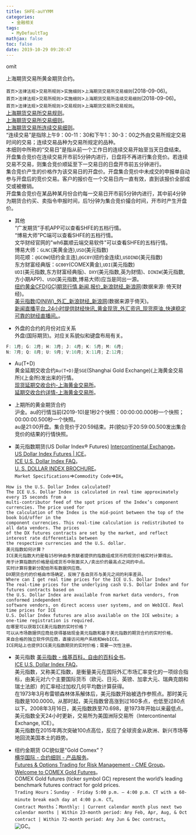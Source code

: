 ```yaml
---
title: SHFE-auYYMM
categories:
  - 金融相关
tags:
  - MyDefaultTag
mathjax: false
toc: false
date: 2019-10-29 09:20:47
---
```

omit
<!--more-->

上海期货交易所黄金期货合约。  

`首页`>`法律法规`>`交易所规则`>`实施细则`>`上海期货交易所交易细则`(2018-09-06)。  
`首页`>`法律法规`>`交易所规则`>`实施细则`>`上海期货交易所连续交易细则`(2018-09-06)。  
`首页`>`法律法规`>`交易所规则`>`交易规则`>`上海期货交易所交易规则`。  
[上海期货交易所交易规则](http://www.shfe.com.cn/regulation/regulation/regulation/)。  
[上海期货交易所交易细则](http://www.shfe.com.cn/regulation/regulation/Implementingrules/911331302.html)。  
[上海期货交易所连续交易细则](http://www.shfe.com.cn/regulation/regulation/Implementingrules/911331303.html)。  
“连续交易”是指除上午9：00-11：30和下午1：30-3：00之外由交易所规定交易时间的交易；连续交易品种为交易所规定的品种。  
本细则中所称的“交易日”是指从前一个工作日的连续交易开始至当天日盘结束。  
开盘集合竞价在连续交易开市前5分钟内进行，日盘将不再进行集合竞价。若连续交易不交易，则集合竞价顺延至下一交易日的日盘开市前五分钟进行。  
集合竞价产生的价格作为该交易日的开盘价。开盘集合竞价中未成交的申报单自动参与开盘后的竞价交易。客户的报价在一个交易日内一直有效，直到该报价全部成交或被撤销。  
开盘集合竞价在某品种某月份合约每一交易日开市前5分钟内进行，其中前4分钟为期货合约买、卖指令申报时间，后1分钟为集合竞价撮合时间，开市时产生开盘价。  

* 其他  
“广发期货”手机APP可以查看SHFE的五档行情。  
“博易大师”PC端可以查看SHFE的五档行情。  
文华财经官网的"wh6赢顺云端交易软件"可以查看SHFE的五档行情。  
博易大师：`GLNC`(美黄金连),`USD`(美元指数)  
同花顺：`@GC0W`(纽约金主连),`@GC0Y`(纽约金连续),`USDIND`(美元指数)  
东方财富经典版：`GC00Y`(COMEX黄金),`UDI`(美元指数)  
`UDI`(美元指数,东方财富经典版)、`DXY`(美元指数,英为财情)、`DINIW`(美元指数,方小期APP)、`USD`(美元指数,博易大师)应当是同出一源。  
[纽约黄金CFD(GC)期货行情,新闻,报价_新浪财经_新浪网](https://finance.sina.com.cn/futures/quotes/GC.shtml)(数据来源: 倚天财经)。  
[美元指数(DINIW)_外汇_新浪财经_新浪网](https://finance.sina.com.cn/money/forex/hq/DINIW.shtml)(数据来源于倚天)。  
[新闻直播平台_24小时提供财经快讯_黄金现货_外汇资讯_现货原油_快速稳定可靠的财经直播间。](http://live.gold678.com)。  

* 外盘的合约的月份对应关系  
外盘(国际期货)。对应关系貌似和键盘布局有关。  
```c++
F: 1月; G: 2月; H: 3月; J: 4月; K: 5月; M: 6月;
N: 7月; Q: 8月; U: 9月; V:10月; X:11月; Z:12月;
```

* Au(T+D)  
黄金延期交收合约`Au(T+D)`是`SGE`(Shanghai Gold Exchange)(上海黄金交易所)(上金所)发出来的行情。  
[现货延期交收合约-上海黄金交易所](https://www.sge.com.cn/cpfw/yqjy)。  
[延期交收合约详情-上海黄金交易所](https://www.sge.com.cn/cpfw/yqjyxq?pro_id=793740150630875136&parent_cplx=0&cplx=9)。  

* 上期所的黄金期货合约  
沪金。au的行情当前(2019-10)是1秒2个快照：00:00:00.000秒一个快照；00:00:00.500秒一个快照。  
au是21:00开盘。集合竞价于20:59结束。并(貌似)于20:59:00.500发出集合竞价的结果的行情快照。  

* 美元指数期货(US Dollar Index® Futures)
[Intercontinental Exchange](https://www.intercontinentalexchange.com/)。  
[US Dollar Index Futures | ICE](https://www.theice.com/products/194/US-Dollar-Index-Futures)。  
[ICE U.S. Dollar Index FAQ](https://www.theice.com/publicdocs/futures_us/ICE_Dollar_Index_FAQ.pdf)。  
[U. S. DOLLAR INDEX BROCHURE](https://www.theice.com/publicdocs/ICE_USDX_Brochure.pdf)。  
`Market Specifications`=>`Commodity Code`=>`DX`。  
```
How is the U.S. Dollar Index calculated?
The ICE U.S. Dollar Index is calculated in real time approximately every 15 seconds from a
multi-contributor feed of the spot prices of the Index’s component currencies. The price used for
the calculation of the Index is the mid-point between the top of the book bid/offer in the
component currencies. This real-time calculation is redistributed to all data vendors. The prices
of the DX futures contracts are set by the market, and reflect interest rate differentials between
the respective currencies and the U.S. dollar.
美元指数如何计算？
ICE美元指数大约是每15秒钟由多贡献者提供的指数组成货币的现货价格实时计算得出。
用于计算指数的价格是组成货币中账面买入/卖出价的最高点之间的中点。
实时计算将重新分配给所有数据供应商。
DX期货合约的价格由市场确定，反映了各自货币与美元之间的利率差异。
Where can I get real time prices for the ICE U.S. Dollar Index?
The real-time prices for the underlying cash U.S. Dollar Index and for futures contracts based on
the U.S. Dollar Index are available from market data vendors, from conformed independent
software vendors, on direct access user systems, and on WebICE. Real time prices for ICE
U.S. Dollar Index futures are also available on the ICE website; a one-time registration is required.
在哪里可以获取ICE美元指数的实时价格？
可以从市场数据供应商处获得基础现金美元指数和基于美元指数的期货合约的实时价格，
来自合格的独立软件供应商，直接访问用户系统和WebICE。
ICE网站上也提供ICE美元指数期货的实时价格；需要一次性注册。
```

* 美元指数
[美元指数 - 维基百科，自由的百科全书](https://zh.wikipedia.org/zh-hans/美元指数)。  
[ICE U.S. Dollar Index FAQ](https://www.theice.com/publicdocs/futures_us/ICE_Dollar_Index_FAQ.pdf)。  
美元指数，又称美汇指数，是衡量美元在国际外汇市场汇率变化的一项综合指标，由美元对六个主要国际货币（欧元、日元、英镑、加拿大元、瑞典克朗和瑞士法郎）的汇率经过加权几何平均数计算获得。  
在1973年3月布雷顿森林体系解体后，美元指数开始被选作参照点。那时美元指数是100.0000。从那时起，美元指数曾高涨到过160多点，也低至过80点以下。2008年3月16日，美元指数跌至70.698，是1973年开始以来最低点。美元指数全天24小时更新，交易所为美国洲际交易所（Intercontinental Exchange, ICE）。  
美元指数在2015年两次突破100点高位，反应了全球资金从欧洲、新兴市场等地回流美国本土的趋势。  

* 纽约金期货
GC貌似是"Gold Comex"？  
[横华国际 - 合约细则 - 产品服务](https://www.henghua.hk/subpage/productservice/futuresbusiness/contract-details.html)。  
[Futures & Options Trading for Risk Management - CME Group](https://www.cmegroup.com/)。  
[Welcome to COMEX Gold Futures](https://www.cmegroup.com/trading/why-futures/welcome-to-comex-gold-futures.html)。  
COMEX Gold futures (ticker symbol GC) represent the world’s leading benchmark futures contract for gold prices.  
`Trading Hours`：`Sunday - Friday 5:00 p.m. – 4:00 p.m. CT with a 60-minute break each day at 4:00 p.m. CT`。  
`Contract Months`：`Monthly: | Current calendar month plus next two calendar months | Within 23-month period: Any Feb, Apr, Aug, & Oct contract | Within 72-month period: Any Jun & Dec contract`。  
![GC](GC.png)。  
